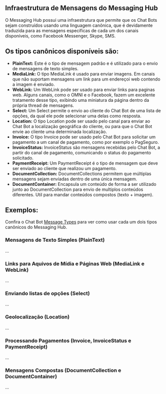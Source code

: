 ## Infraestrutura de Mensagens do Messaging Hub

O Messaging Hub possui uma infraestrutura que permite que os Chat Bots sejam construídos usando uma linguagem canônica, que é devidamente traduzida para as mensagens específicas de cada um dos canais disponíveis, como Facebook Messenger, Skype, SMS.

## Os tipos canônicos disponíveis são:

- **PlainText:**
  Este é o tipo de mensagem padrão e é utilizado para o envio de mensagens de texto simples.
- **MediaLink:**
  O tipo MediaLink é usado para enviar imagens. Em canais que não suportam mensagens um link para um endereçoi web contendo a imagem é enviado.
- **WebLink:**
  Um WebLink pode ser usado para enviar links para paginas web. Alguns canais, como o OMNI e o Facebook, fazem um excelente tratamento desse tipo, exibindo uma miniatura da página dentro da própria thread de mensagens.
- **Select:**
  Um Select permite o envio ao cliente do Chat Bot de uma lista de opções, da qual ele pode selecionar uma delas como resposta.
- **Location:**
  O tipo Location pode ser usado pelo canal para enviar ao Chat Bot a localização geográfica do cliente, ou para que o Chat Bot envie ao cliente uma determinada localização.
- **Invoice:**
  O tipo Invoice pode ser usado pelo Chat Bot para solicitar um pagamento a um canal de pagamento, como por exemplo o PagSeguro.
- **InvoiceStatus:**
  InvoiceStatus são mensagens recebidas pelo Chat Bot, a partir do canal de pagamento, comunicando o status do pagamento solicitado.
- **PaymentReceipt:**
  Um PaymentReceipt é o tipo de mensagem que deve ser enviado ao cliente que realizou um pagamento.
- **DocumentCollection:**
  DocumentCollections permitem que múltiplas mensagens sejam enviadas dentro de uma única mensagem.
- **DocumentContainer:**
  Encapsula um conteúdo de forma a ser utilizado junto ao DocumentCollection para envio de multiplos conteúdos diferentes. Util para mandar conteúdos compostos (texto + imagem).

## Exemplos:

Confira o Chat Bot [Message Types](https://github.com/takenet/messaginghub-client-csharp/tree/master/src/Samples/MessageTypes) para ver como usar cada um dois tipos canônicos do Messaging Hub.

### Mensagens de Texto Simples (PlainText)

...

### Links para Aquivos de Mídia e Páginas Web (MediaLink e WebLink)

...

### Enviando listas de opções (Select)

...

### Geolocalização (Location)

...

### Processando Pagamentos (Invoice, InvoiceStatus e PaymentReceipt)

... 

### Mensagens Compostas (DocumentCollection e DocumentContainer)

...
